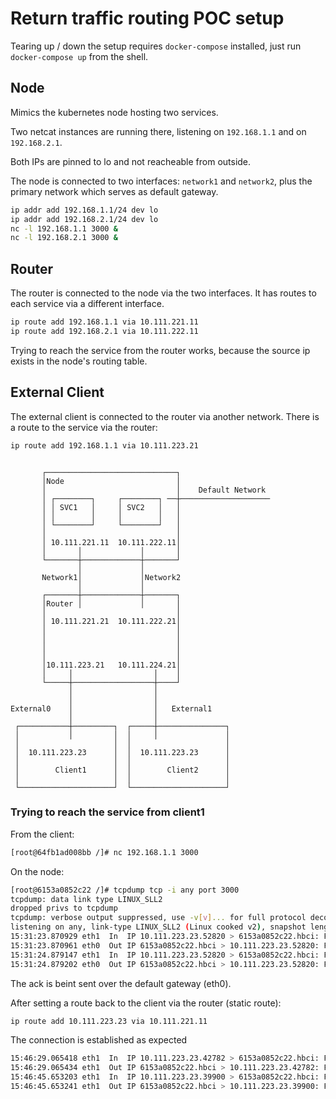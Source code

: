 
# Return traffic routing POC setup

Tearing up / down the setup requires `docker-compose` installed, just run `docker-compose up` from the shell.

## Node

Mimics the kubernetes node hosting two services.

Two netcat instances are running there, listening on `192.168.1.1` and on `192.168.2.1`.

Both IPs are pinned to lo and not reacheable from outside.

The node is connected to two interfaces: `network1` and `network2`, plus the primary network which serves as default gateway.

```bash
ip addr add 192.168.1.1/24 dev lo
ip addr add 192.168.2.1/24 dev lo
nc -l 192.168.1.1 3000 &
nc -l 192.168.2.1 3000 &
```

## Router

The router is connected to the node via the two interfaces. It has routes to each service via a different interface.

```bash
ip route add 192.168.1.1 via 10.111.221.11
ip route add 192.168.2.1 via 10.111.222.11
```

Trying to reach the service from the router works, because the source ip exists in the node's routing table.

## External Client

The external client is connected to the router via another network. There is a route to the service via the router:

```bash
ip route add 192.168.1.1 via 10.111.223.21
```

```none

       ┌─────────────────────────────┐
       │Node                         │
       │                             │    Default Network
       │ ┌────────┐     ┌────────┐ ──┼────────────────────
       │ │ SVC1   │     │ SVC2   │   │
       │ │        │     │        │   │
       │ └────────┘     └────────┘   │
       │                             │
       │ 10.111.221.11  10.111.222.11│
       │       │             │       │
       └───────┼─────────────┼───────┘
               │             │
       Network1│             │Network2
               │             │
       ┌───────┼─────────────┼───────┐
       │Router │             │       │
       │                             │
       │ 10.111.221.21  10.111.222.21│
       │                             │
       │                             │
       │                             │
       │                             │
       │10.111.223.21   10.111.224.21│
       │     │                  │    │
       └─────┼──────────────────┼────┘
             │                  │
             │                  │
External0    │                  │   External1
             │                  │
 ┌───────────┼─────────┐  ┌─────┼───────────────┐
 │           │         │  │     │               │
 │                     │  │                     │
 │  10.111.223.23      │  │  10.111.223.23      │
 │                     │  │                     │
 │        Client1      │  │        Client2      │
 │                     │  │                     │
 └─────────────────────┘  └─────────────────────┘
```

### Trying to reach the service from client1

From the client:

```bash
[root@64fb1ad008bb /]# nc 192.168.1.1 3000
```

On the node:

```bash
[root@6153a0852c22 /]# tcpdump tcp -i any port 3000
tcpdump: data link type LINUX_SLL2
dropped privs to tcpdump
tcpdump: verbose output suppressed, use -v[v]... for full protocol decode
listening on any, link-type LINUX_SLL2 (Linux cooked v2), snapshot length 262144 bytes
15:31:23.870929 eth1  In  IP 10.111.223.23.52820 > 6153a0852c22.hbci: Flags [S], seq 3242029860, win 64240, options [mss 1460,sackOK,TS val 3023128915 ecr 0,nop,wscale 7], length 0
15:31:23.870961 eth0  Out IP 6153a0852c22.hbci > 10.111.223.23.52820: Flags [S.], seq 3695558510, ack 3242029861, win 65160, options [mss 1460,sackOK,TS val 2396430004 ecr 3023128915,nop,wscale 7], length 0
15:31:24.879147 eth1  In  IP 10.111.223.23.52820 > 6153a0852c22.hbci: Flags [S], seq 3242029860, win 64240, options [mss 1460,sackOK,TS val 3023129923 ecr 0,nop,wscale 7], length 0
15:31:24.879202 eth0  Out IP 6153a0852c22.hbci > 10.111.223.23.52820: Flags [S.], seq 3695558510, ack 3242029861, win 65160, options [mss 1460,sackOK,TS val 2396430964 ecr 3023129923,nop,wscale 7], length 0
```

The ack is beint sent over the default gateway (eth0).

After setting a route back to the client via the router (static route):

```bash
ip route add 10.111.223.23 via 10.111.221.11
```

The connection is established as expected

```bash
15:46:29.065418 eth1  In  IP 10.111.223.23.42782 > 6153a0852c22.hbci: Flags [S], seq 386908592, win 64240, options [mss 1460,sackOK,TS val 3024034109 ecr 0,nop,wscale 7], length 0
15:46:29.065434 eth1  Out IP 6153a0852c22.hbci > 10.111.223.23.42782: Flags [R.], seq 0, ack 386908593, win 0, length 0
15:46:45.653203 eth1  In  IP 10.111.223.23.39900 > 6153a0852c22.hbci: Flags [S], seq 3663634585, win 64240, options [mss 1460,sackOK,TS val 3024050697 ecr 0,nop,wscale 7], length 0
15:46:45.653241 eth1  Out IP 6153a0852c22.hbci > 10.111.223.23.39900: Flags [R.], seq 0, ack 3663634586, win 0, length 0
```
